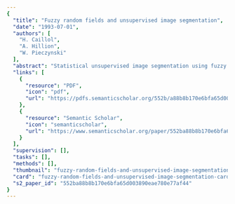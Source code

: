 ```yaml
---
{
  "title": "Fuzzy random fields and unsupervised image segmentation",
  "date": "1993-07-01",
  "authors": [
    "H. Caillol",
    "A. Hillion",
    "W. Pieczynski"
  ],
  "abstract": "Statistical unsupervised image segmentation using fuzzy random fields is treated. A fuzzy model containing a hard component, which describes pure pixels, and a fuzzy component which describes mixed pixels, is introduced. A procedure for simulating, a fuzzy field based on a Gibbs sampler step followed by a second step involving white or correlated Gaussian noises is given. Then the different steps of unsupervised image segmentation are studied. Four different blind segmentation methods are performed: the conditional expectation, two variants of the maximum likelihood, and the least squares approach. The parameters required are estimated by the stochastic estimation maximization (SEM) algorithm, a stochastic variant of the expectation maximization (EM) algorithm. These fuzzy segmentation methods are compared with a classical hard segmentation method, without taking the fuzzy class into account. The study shows that the fuzzy SEM algorithm provides reliables estimators. Furthermore, fuzzy segmentation always improves upon the hard segmentation results. >",
  "links": [
    {
      "resource": "PDF",
      "icon": "pdf",
      "url": "https://pdfs.semanticscholar.org/552b/a88b8b170e6bfa65d003890eae780e77af44.pdf"
    },
    {
      "resource": "Semantic Scholar",
      "icon": "semanticscholar",
      "url": "https://www.semanticscholar.org/paper/552ba88b8b170e6bfa65d003890eae780e77af44"
    }
  ],
  "supervision": [],
  "tasks": [],
  "methods": [],
  "thumbnail": "fuzzy-random-fields-and-unsupervised-image-segmentation-thumb.jpg",
  "card": "fuzzy-random-fields-and-unsupervised-image-segmentation-card.jpg",
  "s2_paper_id": "552ba88b8b170e6bfa65d003890eae780e77af44"
}
---
```


